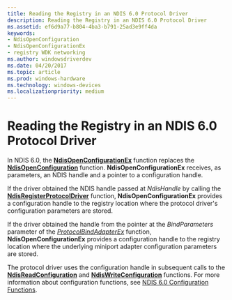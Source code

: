 ```yaml
---
title: Reading the Registry in an NDIS 6.0 Protocol Driver
description: Reading the Registry in an NDIS 6.0 Protocol Driver
ms.assetid: ef6d9a77-b804-4ba3-b791-25ad3e9ff4da
keywords:
- NdisOpenConfiguration
- NdisOpenConfigurationEx
- registry WDK networking
ms.author: windowsdriverdev
ms.date: 04/20/2017
ms.topic: article
ms.prod: windows-hardware
ms.technology: windows-devices
ms.localizationpriority: medium
---
```


# Reading the Registry in an NDIS 6.0 Protocol Driver





In NDIS 6.0, the [**NdisOpenConfigurationEx**](https://msdn.microsoft.com/library/windows/hardware/ff563717) function replaces the [**NdisOpenConfiguration**](https://msdn.microsoft.com/library/windows/hardware/ff553676) function. **NdisOpenConfigurationEx** receives, as parameters, an NDIS handle and a pointer to a configuration handle.

If the driver obtained the NDIS handle passed at *NdisHandle* by calling the [**NdisRegisterProtocolDriver**](https://msdn.microsoft.com/library/windows/hardware/ff564520) function, **NdisOpenConfigurationEx** provides a configuration handle to the registry location where the protocol driver's configuration parameters are stored.

If the driver obtained the handle from the pointer at the *BindParameters* parameter of the [*ProtocolBindAdapterEx*](https://msdn.microsoft.com/library/windows/hardware/ff570220) function, **NdisOpenConfigurationEx** provides a configuration handle to the registry location where the underlying miniport adapter configuration parameters are stored.

The protocol driver uses the configuration handle in subsequent calls to the [**NdisReadConfiguration**](https://msdn.microsoft.com/library/windows/hardware/ff564511) and [**NdisWriteConfiguration**](https://msdn.microsoft.com/library/windows/hardware/ff564659) functions. For more information about configuration functions, see [NDIS 6.0 Configuration Functions](ndis-configuration-functions.md).

 

 





